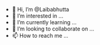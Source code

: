 - 👋 Hi, I’m @Laibabhutta
- 👀 I’m interested in ...
- 🌱 I’m currently learning ...
- 💞️ I’m looking to collaborate on ...
- 📫 How to reach me ...

<!---
Laibabhutta/Laibabhutta is a ✨ special ✨ repository because its `README.md` (this file) appears on your GitHub profile.
You can click the Preview link to take a look at your changes.
--->
